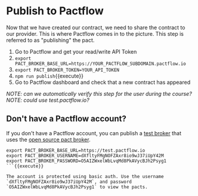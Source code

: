 # Publish to Pactflow

Now that we have created our contract, we need to share the contract to our provider. This is where Pactflow comes in to the picture. This step is referred to as "publishing" the pact.

1. Go to Pactflow and get your read/write API Token
2. `export PACT_BROKER_BASE_URL=https://YOUR_PACTFLOW_SUBDOMAIN.pactflow.io`
2. `export PACT_BROKER_TOKEN=YOUR_API_TOKEN`
3. `npm run publish`{{execute}}
4. Go to Pactflow dashboard and check that a new contract has appeared

_NOTE: can we automatically verify this step for the user during the course?_
_NOTE: could use test.pactflow.io?_


## Don't have a Pactflow account?

If you don't have a Pactflow account, you can publish a [test broker](https://test.pactflow.io) that uses the [open source pact broker](https://github.com/pact-foundation/pact_broker/).

```
export PACT_BROKER_BASE_URL=https://test.pactflow.io
export PACT_BROKER_USERNAME=dXfltyFMgNOFZAxr8io9wJ37iUpY42M
export PACT_BROKER_PASSWORD=O5AIZWxelWbLvqMd8PkAVycBJh2Psyg1
```{{execute}}

The account is protected using basic auth. Use the username `dXfltyFMgNOFZAxr8io9wJ37iUpY42M`, and password `O5AIZWxelWbLvqMd8PkAVycBJh2Psyg1` to view the pacts.